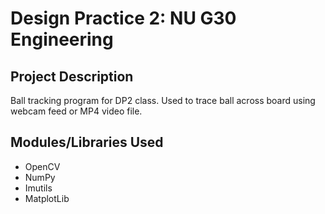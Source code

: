 # Design Practice 2: NU G30 Engineering

## Project Description 
Ball tracking program for DP2 class. Used to trace ball across board using webcam feed or MP4 video file.

## Modules/Libraries Used
- OpenCV
- NumPy
- Imutils
- MatplotLib
